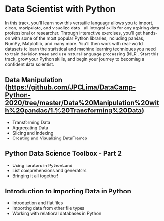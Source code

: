 # Data Scientist with Python

In this track, you'll learn how this versatile language allows you to import, clean, manipulate, and visualize data—all integral skills for any aspiring data professional or researcher. Through interactive exercises, you'll get hands-on with some of the most popular Python libraries, including pandas, NumPy, Matplotlib, and many more. You'll then work with real-world datasets to learn the statistical and machine learning techniques you need to train decision trees and use natural language processing (NLP). Start this track, grow your Python skills, and begin your journey to becoming a confident data scientist.

## Data Manipulation (https://github.com/JPCLima/DataCamp-Python-2020/tree/master/Data%20Manipulation%20with%20pandas/1.%20Transforming%20Data)
* Transforming Data
* Aggregating Data
* Slicing and indexing
* Creating and Visualizing DataFrames

## Python Data Science Toolbox - Part 2
* Using iterators in PythonLand
* List comprehensions and generators
* Bringing it all together!

## Introduction to Importing Data in Python
* Introduction and flat files
* Importing data from other file types
* Working with relational databases in Python
